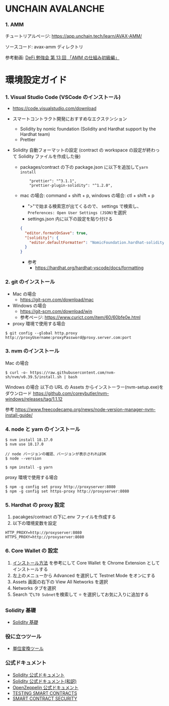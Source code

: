 # UNCHAIN AVALANCHE

### 1. AMM

チュートリアルページ: https://app.unchain.tech/learn/AVAX-AMM/

ソースコード: avax-amm ディレクトリ

参考動画: [DeFi 勉強会 第 13 回 「AMM の仕組み初級編」](https://www.youtube.com/live/Ky1smrd2mDI?si=Avc7yl2-wc-PX7YW)

# 環境設定ガイド

### 1. Visual Studio Code (VSCode のインストール)

- https://code.visualstudio.com/download

- スマートコントラクト開発におすすめなエクステンション

  - Solidity by nomic foundation (Solidity and Hardhat support by the Hardhat team)
  - Prettier

- Solidity 自動フォーマットの設定 (contract の workspace の設定が終わって Solidity ファイルを作成した後)

  - packages/contract の下の package.json に以下を追加して`yarn install`

    ```
        "prettier": "^3.1.1",
        "prettier-plugin-solidity": "^1.2.0",
    ```

  - mac の場合: command + shift + p, windows の場合: ctl + shift + p

    - ">"で始まる検索窓が出てくるので、 settings で検索し、`Preferences: Open User Settings (JSON)`を選択
    - settings.json 内に以下の設定を貼り付ける

    ```json
    {
      "editor.formatOnSave": true,
      "[solidity]": {
        "editor.defaultFormatter": "NomicFoundation.hardhat-solidity"
      }
    }
    ```

    - 参考
      - https://hardhat.org/hardhat-vscode/docs/formatting

### 2. git のインストール

- Mac の場合
  - https://git-scm.com/download/mac
- Windows の場合
  - https://git-scm.com/download/win
  - 参考ページ: https://www.curict.com/item/60/60bfe0e.html
- proxy 環境で使用する場合

```
$ git config --global http.proxy http://proxyUsername:proxyPassword@proxy.server.com:port
```

### 3. nvm のインストール

Mac の場合

```
$ curl -o- https://raw.githubusercontent.com/nvm-sh/nvm/v0.39.5/install.sh | bash
```

Windows の場合
以下の URL の Assets からインストーラー(nvm-setup.exe)をダウンロード
https://github.com/coreybutler/nvm-windows/releases/tag/1.1.12

参考
https://www.freecodecamp.org/news/node-version-manager-nvm-install-guide/

### 4. node と yarn のインストール

```
$ nvm install 18.17.0
$ nvm use 18.17.0

// node バージョンの確認、バージョンが表示されればOK
$ node --version

$ npm install -g yarn
```

proxy 環境で使用する場合

```
$ npm -g config set proxy http://proxyserver:8080
$ npm -g config set https-proxy http://proxyserver:8080
```

### 5. Hardhat の proxy 設定

1. pacakges/contract の下に.env ファイルを作成する
2. 以下の環境変数を設定

```
HTTP_PROXY=http://proxyserver:8080
HTTPS_PROXY=http://proxyserver:8080
```

### 6. Core Wallet の 設定

1. [インストール方法](https://support.avax.network/en/articles/6066879-core-extension-how-do-i-add-the-core-extension) を参考にして Core Wallet を Chrome Extension としてインストールする
1. 左上のメニューから Advanced を選択して Testnet Mode をオンにする
1. Assets 画面の右下の View All Networks を選択
1. Networks タブを選択
1. Search で`LT0 Subnet`を検索して ⭐️ を選択してお気に入りに追加する

### Solidity 基礎

- [Solidity 基礎](https://my-organization-23.gitbook.io/solidity-basic/)

### 役に立つツール

- [単位変換ツール](https://subnets.avax.network/tools/unit-converter/)

### 公式ドキュメント

- [Solidity 公式ドキュメント](https://docs.soliditylang.org/en/latest)
- [Solidity 公式ドキュメント(和訳)](https://solidity-jp.readthedocs.io/ja/latest/)
- [OpenZeppelin 公式ドキュメント](https://docs.openzeppelin.com/contracts)
- [TESTING SMART CONTRACTS](https://ethereum.org/en/developers/docs/smart-contracts/testing/)
- [SMART CONTRACT SECURITY](https://ethereum.org/en/developers/docs/smart-contracts/security/)
